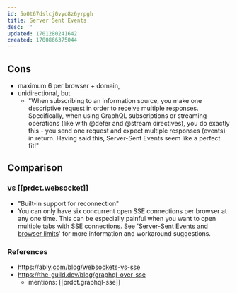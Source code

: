 ```yaml
---
id: 5o0t67dslcj0vyo8z6yrpgh
title: Server Sent Events
desc: ''
updated: 1701280241642
created: 1700866375044
---
```



## Cons

- maximum 6 per browser + domain,
- unidirectional, but
  - "When subscribing to an information source, you make one descriptive request in order to receive multiple responses. Specifically, when using GraphQL subscriptions or streaming operations (like with @defer and @stream directives), you do exactly this - you send one request and expect multiple responses (events) in return. Having said this, Server-Sent Events seem like a perfect fit!"


## Comparison

### vs [[prdct.websocket]]

- "Built-in support for reconnection"
- You can only have six concurrent open SSE connections per browser at any one time. This can be especially painful when you want to open multiple tabs with SSE connections. See '[Server-Sent Events and browser limits](https://stackoverflow.com/questions/18584525/server-sent-events-and-browser-limits)' for more information and workaround suggestions.

### References

- https://ably.com/blog/websockets-vs-sse
- https://the-guild.dev/blog/graphql-over-sse
  - mentions: [[prdct.graphql-sse]]